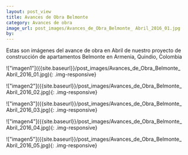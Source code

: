 ```yaml
---
layout: post_view
title: Avances de Obra Belmonte
category: Avances de obra
image_url: post_images/Avances_de_Obra_Belmonte_ Abril_2016_01.jpg
by:
---
```


Estas son imágenes del avance de obra en Abril de nuestro proyecto de construcción de apartamentos Belmonte en Armenia, Quindio, Colombia


!["imagen1"]({{site.baseurl}}/post_images/Avances_de_Obra_Belmonte_ Abril_2016_01.jpg){: .img-responsive}

!["imagen2"]({{site.baseurl}}/post_images/Avances_de_Obra_Belmonte_ Abril_2016_02.jpg){: .img-responsive}

!["imagen3"]({{site.baseurl}}/post_images/Avances_de_Obra_Belmonte_ Abril_2016_03.jpg){: .img-responsive}

!["imagen4"]({{site.baseurl}}/post_images/Avances_de_Obra_Belmonte_ Abril_2016_04.jpg){: .img-responsive}

!["imagen5"]({{site.baseurl}}/post_images/Avances_de_Obra_Belmonte_ Abril_2016_05.jpg){: .img-responsive}
